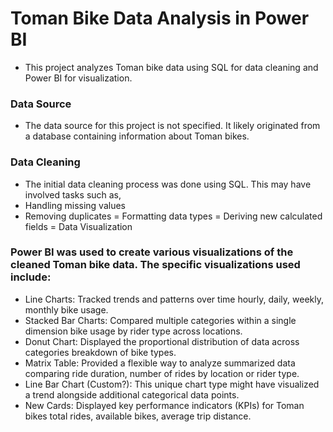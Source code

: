 # Toman Bike Data Analysis in Power BI
- This project analyzes Toman bike data using SQL for data cleaning and Power BI for visualization.

### Data Source
- The data source for this project is not specified. It likely originated from a database containing information about Toman bikes.

### Data Cleaning
- The initial data cleaning process was done using SQL. This may have involved tasks such as,
- Handling missing values
- Removing duplicates
= Formatting data types
= Deriving new calculated fields
= Data Visualization

### Power BI was used to create various visualizations of the cleaned Toman bike data. The specific visualizations used include:

- Line Charts: Tracked trends and patterns over time hourly, daily, weekly, monthly bike usage.
- Stacked Bar Charts: Compared multiple categories within a single dimension bike usage by rider type across locations.
- Donut Chart: Displayed the proportional distribution of data across categories  breakdown of bike types.
- Matrix Table: Provided a flexible way to analyze summarized data comparing ride duration, number of rides by location or rider type.
- Line Bar Chart (Custom?): This unique chart type might have visualized a trend alongside additional categorical data points.
- New Cards: Displayed key performance indicators (KPIs) for Toman bikes total rides, available bikes, average trip distance.
